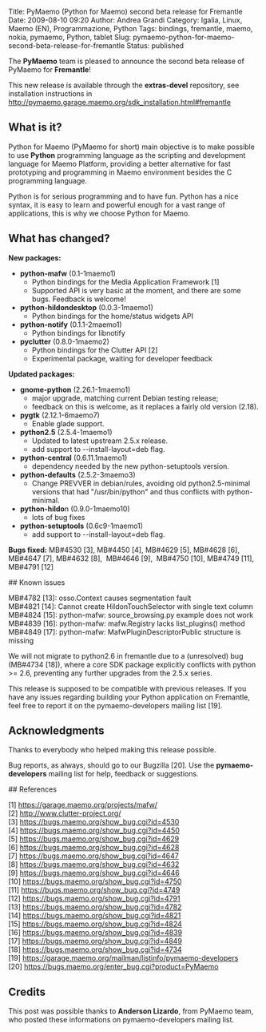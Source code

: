 Title: PyMaemo (Python for Maemo) second beta release for Fremantle
Date: 2009-08-10 09:20
Author: Andrea Grandi
Category: Igalia, Linux, Maemo (EN), Programmazione, Python
Tags: bindings, fremantle, maemo, nokia, pymaemo, Python, tablet
Slug: pymaemo-python-for-maemo-second-beta-release-for-fremantle
Status: published

The **PyMaemo** team is pleased to announce the second beta release of
PyMaemo for **Fremantle**!

This new release is available through the **extras-devel** repository,
see installation instructions in  
<http://pymaemo.garage.maemo.org/sdk_installation.html#fremantle>

## What is it?

Python for Maemo (PyMaemo for short) main objective is to make possible
to use **Python** programming language as the scripting and development
language for Maemo Platform, providing a better alternative for fast
prototyping and programming in Maemo environment besides the C
programming language.

Python is for serious programming and to have fun. Python has a nice
syntax, it is easy to learn and powerful enough for a vast range of
applications, this is why we choose Python for Maemo.

## What has changed?

**New packages:**

- **python-mafw** (0.1-1maemo1)
    - Python bindings for the Media Application Framework [1]
    - Supported API is very basic at the moment, and there are some
        bugs. Feedback is welcome!
- **python-hildondesktop** (0.0.3-1maemo1)
    - Python bindings for the home/status widgets API
- **python-notify** (0.1.1-2maemo1)
    - Python bindings for libnotify
- **pyclutter** (0.8.0-1maemo2)
    - Python bindings for the Clutter API [2]
    - Experimental package, waiting for developer feedback

**Updated packages:**

- **gnome-python** (2.26.1-1maemo1)
    - major upgrade, matching current Debian testing release;
    - feedback on this is welcome, as it replaces a fairly old version
        (2.18).
- **pygtk** (2.12.1-6maemo7)
    - Enable glade support.
- **python2.5** (2.5.4-1maemo1)
    - Updated to latest upstream 2.5.x release.
    - add support to --install-layout=deb flag.
- **python-central** (0.6.11.1maemo1)
    - dependency needed by the new python-setuptools version.
- **python-defaults** (2.5.2-3maemo3)
    - Change PREVVER in debian/rules, avoiding old python2.5-minimal
        versions that had "/usr/bin/python" and thus conflicts with
        python-minimal.
- **python-hildo**n (0.9.0-1maemo10)
    - lots of bug fixes
- **python-setuptools** (0.6c9-1maemo1)
    - add support to --install-layout=deb flag.

**Bugs fixed:** MB#4530 [3], MB#4450 [4], MB#4629 [5], MB#4628 [6],  
MB#4647 [7], MB#4632 [8],  MB#4646 [9],  MB#4750 [10], MB#4749 [11],  
MB#4791 [12]

## Known issues

MB#4782 [13]: osso.Context causes segmentation fault  
MB#4821 [14]: Cannot create HildonTouchSelector with single text column  
MB#4824 [15]: python-mafw: source_browsing.py example does not work  
MB#4839 [16]: python-mafw: mafw.Registry lacks list_plugins() method  
MB#4849 [17]: python-mafw: MafwPluginDescriptorPublic structure is missing

We will not migrate to python2.6 in fremantle due to a (unresolved) bug
(MB#4734 [18]), where a core SDK package explicitly conflicts with
python &gt;= 2.6, preventing any further upgrades from the 2.5.x series.

This release is supposed to be compatible with previous releases. If you
have any issues regarding building your Python application on Fremantle,
feel free to report it on the pymaemo-developers mailing list [19].

## Acknowledgments

Thanks to everybody who helped making this release possible.

Bug reports, as always, should go to our Bugzilla [20]. Use the
**pymaemo-developers** mailing list for help, feedback or suggestions.

## References

[1] <https://garage.maemo.org/projects/mafw/>  
[2] <http://www.clutter-project.org/>  
[3] <https://bugs.maemo.org/show_bug.cgi?id=4530>  
[4] <https://bugs.maemo.org/show_bug.cgi?id=4450>  
[5] <https://bugs.maemo.org/show_bug.cgi?id=4629>  
[6] <https://bugs.maemo.org/show_bug.cgi?id=4628>  
[7] <https://bugs.maemo.org/show_bug.cgi?id=4647>  
[8] <https://bugs.maemo.org/show_bug.cgi?id=4632>  
[9] <https://bugs.maemo.org/show_bug.cgi?id=4646>  
[10] <https://bugs.maemo.org/show_bug.cgi?id=4750>  
[11] <https://bugs.maemo.org/show_bug.cgi?id=4749>  
[12] <https://bugs.maemo.org/show_bug.cgi?id=4791>  
[13] <https://bugs.maemo.org/show_bug.cgi?id=4782>  
[14] <https://bugs.maemo.org/show_bug.cgi?id=4821>  
[15] <https://bugs.maemo.org/show_bug.cgi?id=4824>  
[16] <https://bugs.maemo.org/show_bug.cgi?id=4839>  
[17] <https://bugs.maemo.org/show_bug.cgi?id=4849>  
[18] <https://bugs.maemo.org/show_bug.cgi?id=4734>  
[19] <https://garage.maemo.org/mailman/listinfo/pymaemo-developers>  
[20] <https://bugs.maemo.org/enter_bug.cgi?product=PyMaemo>

## Credits

This post was possible thanks to **Anderson Lizardo**, from PyMaemo
team, who posted these informations on pymaemo-developers mailing list.
